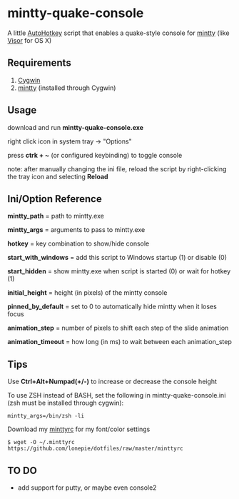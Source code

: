 # mintty-quake-console

A little [AutoHotkey](http://www.autohotkey.com/) script that enables a quake-style console for [mintty](http://code.google.com/p/mintty/) (like [Visor](http://visor.binaryage.com/) for OS X)

## Requirements
1. [Cygwin](http://www.cygwin.com/)
2. [mintty](http://code.google.com/p/mintty/) (installed through Cygwin)

## Usage
download and run **mintty-quake-console.exe**

right click icon in system tray -> "Options"

press **ctrk + ~** (or configured keybinding) to toggle console

note: after manually changing the ini file, reload the script by right-clicking the tray icon and selecting **Reload**

## Ini/Option Reference
**mintty_path** = path to mintty.exe  

**mintty_args** = arguments to pass to mintty.exe  

**hotkey** = key combination to show/hide console

**start_with_windows** = add this script to Windows startup (1) or disable (0)

**start_hidden** = show mintty.exe when script is started (0) or wait for hotkey (1)  

**initial_height** = height (in pixels) of the mintty console  

**pinned_by_default** = set to 0 to automatically hide mintty when it loses focus

**animation_step** = number of pixels to shift each step of the slide animation  

**animation_timeout** = how long (in ms) to wait between each animation_step

## Tips

Use **Ctrl+Alt+Numpad(+/-)** to increase or decrease the console height

To use ZSH instead of BASH, set the following in mintty-quake-console.ini (zsh must be installed through cygwin):

	mintty_args=/bin/zsh -li

Download my [minttyrc](https://github.com/lonepie/dotfiles/raw/master/minttyrc) for my font/color settings

	$ wget -O ~/.minttyrc https://github.com/lonepie/dotfiles/raw/master/minttyrc

## TO DO
* add support for putty, or maybe even console2

